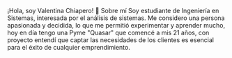 ¡Hola, soy Valentina Chiapero! 👋
Sobre mí
Soy estudiante de Ingeniería en Sistemas, interesada por el análisis de sistemas. Me considero una persona apasionada y decidida, lo que me permitió experimentar y aprender mucho, hoy en día tengo una Pyme "Quasar" que comencé a mis 21 años, con proyecto entendí que captar las necesidades de los clientes es esencial para el éxito de cualquier emprendimiento.
